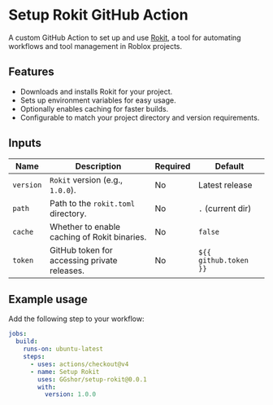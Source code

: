 # Setup Rokit GitHub Action

A custom GitHub Action to set up and use [Rokit](https://github.com/rojo-rbx/rokit), a tool for automating workflows and tool management in Roblox projects.

## Features

- Downloads and installs Rokit for your project.
- Sets up environment variables for easy usage.
- Optionally enables caching for faster builds.
- Configurable to match your project directory and version requirements.

## Inputs

| Name     | Description                                    | Required | Default              |
|----------|------------------------------------------------|----------|----------------------|
| `version`| `Rokit` version (e.g., `1.0.0`).               | No       | Latest release       |
| `path`   | Path to the `rokit.toml` directory.            | No       | `.` (current dir)    |
| `cache`  | Whether to enable caching of Rokit binaries.   | No       | `false`              |
| `token`  | GitHub token for accessing private releases.   | No       | `${{ github.token }}`|

## Example usage

Add the following step to your workflow:

```yaml
jobs:
  build:
    runs-on: ubuntu-latest
    steps:
      - uses: actions/checkout@v4
      - name: Setup Rokit
        uses: GGshor/setup-rokit@0.0.1
        with:
          version: 1.0.0
